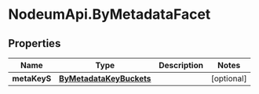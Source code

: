 # NodeumApi.ByMetadataFacet

## Properties

Name | Type | Description | Notes
------------ | ------------- | ------------- | -------------
**metaKeyS** | [**ByMetadataKeyBuckets**](ByMetadataKeyBuckets.md) |  | [optional] 


